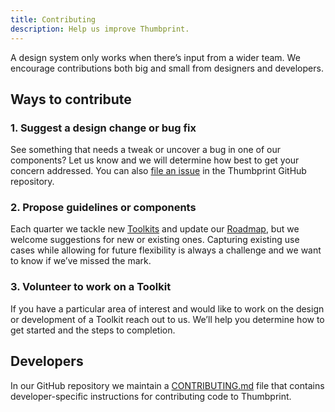 ```yaml
---
title: Contributing
description: Help us improve Thumbprint.
---
```

A design system only works when there’s input from a wider team. We encourage contributions both big and small from designers and developers.

## Ways to contribute

### 1. Suggest a design change or bug fix

See something that needs a tweak or uncover a bug in one of our components? Let us know and we will determine how best to get your concern addressed. You can also [file an issue](https://github.com/thumbtack/thumbprint/issues/new) in the Thumbprint GitHub repository.

### 2. Propose guidelines or components

Each quarter we tackle new [Toolkits](/guide/product/toolkits/) and update our [Roadmap](/updates/roadmap/), but we welcome suggestions for new or existing ones. Capturing existing use cases while allowing for future flexibility is always a challenge and we want to know if we’ve missed the mark.

### 3. Volunteer to work on a Toolkit

If you have a particular area of interest and would like to work on the design or development of a Toolkit reach out to us. We’ll help you determine how to get started and the steps to completion.

## Developers

In our GitHub repository we maintain a [CONTRIBUTING.md](https://github.com/thumbtack/thumbprint/blob/master/CONTRIBUTING.md) file that contains developer-specific instructions for contributing code to Thumbprint.
